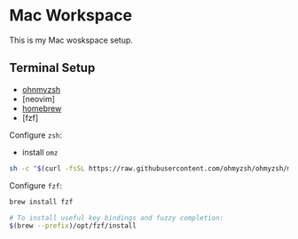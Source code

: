 # Mac Workspace

This is my Mac woskspace setup.

## Terminal Setup

- [ohnmyzsh](https://ohmyz.sh/)
- [neovim]
- [homebrew](https://brew.sh/)
- [fzf]

Configure `zsh`:

- install `omz`

```bash
sh -c "$(curl -fsSL https://raw.githubusercontent.com/ohmyzsh/ohmyzsh/master/tools/install.sh)"
```

Configure `fzf`:

```bash
brew install fzf

# To install useful key bindings and fuzzy completion:
$(brew --prefix)/opt/fzf/install
```
